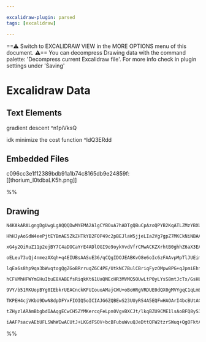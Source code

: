 ```yaml
---

excalidraw-plugin: parsed
tags: [excalidraw]

---
```

==⚠  Switch to EXCALIDRAW VIEW in the MORE OPTIONS menu of this document. ⚠== You can decompress Drawing data with the command palette: 'Decompress current Excalidraw file'. For more info check in plugin settings under 'Saving'


# Excalidraw Data

## Text Elements
gradient descent ^n1piVksQ

idk minimize the cost function ^IdQ3ERdd

## Embedded Files
c096cc3e1f12389bdb91a1b74c8165db9e24859f: [[thorium_I0tdbaLK5h.png]]

%%
## Drawing
```compressed-json
N4KAkARALgngDgUwgLgAQQQDwMYEMA2AlgCYBOuA7hADTgQBuCpAzoQPYB2KqATLZMzYBXUtiRoIACyhQ4zZAHoFAc0JRJQgEYA6bGwC2CgF7N6hbEcK4OCtptbErHALRY8RMpWdx8Q1TdIEfARcZgRmBShcZQUebQBGABZtAAYaOiCEfQQOKGZuAG1wMFAwMogSbggOeLhCADUAa2YARXSyyFhEKqgsKHbyzG5nAFZExP5ymGGeAA5ZhJT4kYA2

HhHJyAoSdW4eePjtEYBmAE5ZkZHTkYB2FOP49c2pBEJlaW5jjeLIa2Vg7gpZ7MKCkNiNBAAYTY+DYpCqAGJ4ghkciBpBNLhsI1lGChBxiNDYfCJKDrMw4LhArl0RAAGaEfD4ADKsABEkEHlpILBEIA6jtJHtgaDwQhWTB2ehOZVnnj3hxwvk0PFnmxKdg1NMVSkgT8ILjhHAAJLEZWoAoAXWedPI2VN3A4QiZz0IBKwVVwaTlwgJiuY5qdLv1YQQ

xG4y2OiRuZ11p2ejBY7C4aDOCaYrE4ADlOGI9o9oykVvdVfrCMwACKZXrhtB0ghhZ6aX3EACiwWyuXNVueQjgxFwNYjNxOszuBxGFxuzyIHEajud+BnbGxYe49fwjf1vUw/QkuNwjhyUFQxHCYhpcsoABU+lUD0fcqfz8faXTOFBmYQjOJeLMbR+ABiuD6Iy2qoCszw7lAACCRDKCm6DBHS/TpqQUDmAQcFvIh0DqrSei5LgbpMA6aBBku+pwm8b

oELeu73uQj4nmezAXqh+q4EIUBsAASuE36/qCQgIDOJEABKvO8e6oIc6zFAAvpMpTlJUEimi0xytrxxDhlB8C/tAd7PEMaCjIkpYdBA4HODwiTHIsyxrN8VnbMQuxoDwNwLPExw3IkIwHDc8Rji55SSFJHyeSsqS6nF8VxSFzx/FKepWTyYpEnCiKoiiSBNliOJ4gSWUkugZIcBSVKvjajIsmyhkynpIaivygrCi1vLig1VRNbS8qSP65qWeU6pY

lqEa6s8hp9qa3bWvqtogQgZGoBRrruqZ6C4PE/UtkNC7BulCBriqFyzOMpw8PG+qJpmiEhf+t0ZsmOYcHmOqrMWXlfK6lbVqdqAbluVnNvibYdse829v2g6A/EI7HGOSwrKjVxiXOh2UVZsKrrWQMNqJ253hIJCNKgoEcIQoE/qg6gIKgeggkD+LYBhnD9TeJPoGTFNutTgl0xFjNsMzdKs+zXAAbkX4/nsKTaLMCXK0sYWQO+uTAaB+DgZBxO7t

hCFVMhHFWYmGHuIbuE8XABEfsRiqkKt61UaQNEcHR3MVMQ5OUwLtP0yLYsS8mtJcTx/GsHLaDCUTOMSZFMlySMinKWW+MQJCABS8QwAAVgAqggee0l0hnU9E+X6ltozXdopxBbMxxLAjetWTZPApDc2g8DwZy+Z3VzHHZxzPG5HmoE3hwjCktw3KjxwrMFSPPBFbxRag4wOacKyLzG/kN/ZTycRw/y/ml5QZRCpU9OQlWUtSpvlJi2IzSVMLZaSd

9VY/b51RKUopBYg0IEbkrUEACnckKFUIouoAMajCWU+oBoHRgVRDUE0dQX0gMVYgqC1qLmBCdfGB9vJoXutwQKExnpJmzLmX8PA1ghVOF8G6Vk+wDiHCqRGyNF4rGuNOMs/1ghcIJpuOO5QZomjNIUBaoMWztiyFDWRGN5zkUIfqXGEJ8bAwkerRkK0M7YBSDvbA2BjgojpI8JGpxNDEE0A3Hamh/LYFmPEFYIx7GnAQHZC4pw6TcncL+IoHQwAj

TKPEH4cjVKbU9DwN8dpDFYxFIOIQ5oICIAJG6ZQBEwS23UUyRS4A5EQFwHAOArI4bcBUtACK2QqgDlIPOSYDBCAIAoAAIUKm/QkH8yoQARHSIZwyBgQGwCIR+xpej6FZF1G+EgkR5TRC08ZpBJnTK6a/XB8zyrfwfjVYoYyJnHimVkQC/8eockQc1coqz1lZFmWKSBE8+CHLuSc6ZjyITwN6tc0Z7zcinP0LxYQColQRhWccwF0yADyGDYCTQvkc

tZHyzlARAmBbgbdIAAqgECwCH5ZYMKercqFeLpn0VgvBXCJt/lkqBZU9CME1lsAoBFQ8yS3n0uma2AkzKwRspCBnKkAq6UouhVkflrLrwGSqLg0ZbEwRMgABrcBHGFCAiqYT4AAJrcGjCMVIIV3EPHWIkOY1DyhGDYAYapt0CAiQjKnLl4ryVZBBeDfBEB5UtNxCQIl8tfVu2IKyBA+TUAar9cQAAsmwM8vLcCaGCDowmQaSA7JUpADpMIM6kGUJ

iAAFPsacvAEbUFLSWhWIwACUtJ+LKGdFSOV+bcBFubuWvuQJeDttQFW2tzrSWuq+QgOFktAwaPKEtbI/F3Ru1PnaqyORE3Ju4LHZ42AiDhrXfqD29SY6kBEmqbis4hIHoQAOyAdg84IDZswZkHs4CxvjR7JNgNdEtKxBhRg14bX4AXeUMuvVMhs1DuutJPF9Ayu6AU7G5QtFvtTYtMEMzgOS3XIhnGoRYIge/b+rGRSwBKToAyYI5pgAKRAApIAA
```
%%